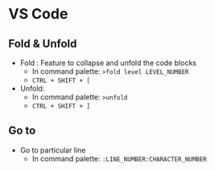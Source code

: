 # VS Code

## Fold & Unfold
- Fold : Feature to collapse and unfold the code blocks
  - In command palette: `>fold level LEVEL_NUMBER`
  - `CTRL + SHIFT + [`
- Unfold:
  - In command palette: `>unfold`
  - `CTRL + SHIFT + ]`

## Go to
- Go to particular line
  - In command palette: `:LINE_NUMBER:CHARACTER_NUMBER`
